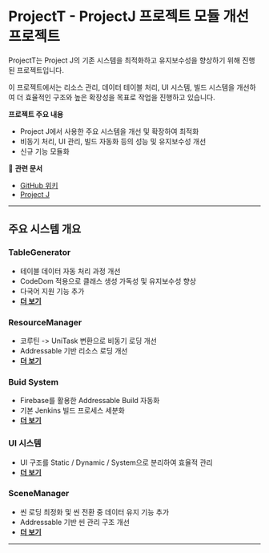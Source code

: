 # ProjectT - ProjectJ 프로젝트 모듈 개선 프로젝트

ProjectT는 Project J의 기존 시스템을 최적화하고 유지보수성을 향상하기 위해 진행된 프로젝트입니다.

이 프로젝트에서는 리소스 관리, 데이터 테이블 처리, UI 시스템, 빌드 시스템을 개선하여 더 효율적인 구조와 높은 확장성을 목표로 작업을 진행하고 있습니다.

**프로젝트 주요 내용**
- Project J에서 사용한 주요 시스템을 개선 및 확장하여 최적화
- 비동기 처리, UI 관리, 빌드 자동화 등의 성능 및 유지보수성 개선
- 신규 기능 모듈화

🔗 **관련 문서**
- [ GitHub 위키](https://github.com/osy9611/ProjectT/wiki)
- [ Project J](https://github.com/osy9611/ProjectJ)

---

## 주요 시스템 개요

### TableGenerator
- 테이블 데이터 자동 처리 과정 개선
- CodeDom 적용으로 클래스 생성 가독성 및 유지보수성 향상
- 다국어 지원 기능 추가
- **[더 보기](https://github.com/osy9611/ProjectT/wiki/TableGenerator)**

### ResourceManager
- 코루틴 -> UniTask 변환으로 비동기 로딩 개선
- Addressable 기반 리소스 로딩 개선
- **[더 보기](https://github.com/osy9611/ProjectT/wiki/ResourceManager)**

### Buid System
- Firebase를 활용한 Addressable Build 자동화
- 기본 Jenkins 빌드 프로세스 세분화
- **[더 보기](https://github.com/osy9611/ProjectT/wiki/Build-System)**

### UI 시스템
- UI 구조를 Static / Dynamic / System으로 분리하여 효율적 관리
- **[더 보기](https://github.com/osy9611/ProjectT/wiki/UI-System)**

### SceneManager
- 씬 로딩 최정화 및 씬 전환 중 데이터 유지 기능 추가
- Addressable 기반 씬 관리 구조 개선
- **[더 보기](https://github.com/osy9611/ProjectT/wiki/SceneManager)**

---
